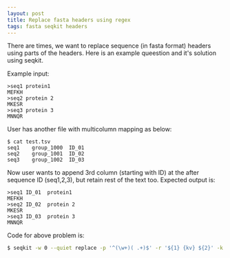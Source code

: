 ```yaml
---
layout: post
title: Replace fasta headers using regex
tags: fasta seqkit headers
---
```

There are times, we want to replace sequence (in fasta format) headers using parts of the headers. Here is an example queestion and it's solution using seqkit.

Example input:
```text
>seq1 protein1
MEFKH
>seq2 protein 2
MKESR
>seq3 protein 3
MNNQR
```

User has another file with multicolumn mapping as below:

```
$ cat test.tsv
seq1	group_1000	ID_01
seq2	group_1001	ID_02
seq3	group_1002	ID_03      
```


Now user wants to append 3rd column (starting with ID)  at the after sequence ID (seq1,2,3), but retain rest of the text too. Expected output is:

```
>seq1 ID_01  protein1
MEFKH
>seq2 ID_02  protein 2
MKESR
>seq3 ID_03  protein 3
MNNQR  
```

Code for above problem is:

```bash
$ seqkit -w 0 --quiet replace -p '^(\w+)( .+)$' -r '${1} {kv} ${2}' -k <(awk -v OFS="\t" '{print $1,$3}'  test.tsv) test.fa
```